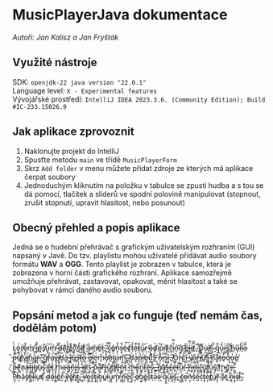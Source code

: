 # MusicPlayerJava dokumentace

*Autoři: Jan Kalisz a Jan Fryšták*

## Využité nástroje

SDK: `openjdk-22 java version "22.0.1"` <br />
Language level: `X - Experimental features` <br />
Vývojářské prostředí: `IntelliJ IDEA 2023.3.6. (Community Edition); Build #IC-233.15026.9` <br />

## Jak aplikace zprovoznit

1. Naklonujte projekt do IntelliJ
2. Spusťte metodu `main` ve třídě `MusicPlayerForm`
3. Skrz `Add folder` v menu můžete přidat zdroje ze kterých má aplikace čerpat soubory
4. Jednoduchým kliknutím na položku v tabulce se zpustí hudba a s tou se dá pomocí, tlačítek a sliderů ve spodní polovině manipulovat (stopnout, zrušit stopnutí, upravit hlasitost, nebo posunout)

## Obecný přehled a popis aplikace

Jedná se o hudební přehrávač s grafickým uživatelským rozhraním (GUI) napsaný v Javě. Do tzv. playlistu mohou uživatelé přidávat audio soubory formátu **WAV** a **OGG**. Tento playlist je zobrazen v tabulce, která je zobrazena v horní části grafického rozhraní. Aplikace samozřejmě umožňuje přehrávat, zastavovat, opakovat, měnit hlasitost a také se pohybovat v rámci daného audio souboru.

## Popsání metod a jak co funguje (teď nemám čas, dodělám potom)

Ĺ̴͉̠̀ö̷̧̳́r̸̠͉̔ȩ̴̓̌m̸̜͛ ̷̑͜i̷̢̗͊̑ṗ̸͓͔s̸̟̓̚u̵͈̝̇͝m̸̖̋ ̴̩̬͌̆d̶̢̹͛o̸͎͆͂l̸͚̯̆̒o̸͇̽͊r̸͚̠̄͂ ̸̙̏s̵̼̓̉͜ī̸̜t̸͕̪̂ ̴͈̾ȃ̶̧̀m̸͍̎ẻ̴͍t̷̩̞̉,̶̭͎͂ ̷͖̒̿c̴̹̬̒̐o̶̳̽̕n̵̞̊̐ş̶̥̓̌ë̶̞́͠c̸͉͗t̷̩̽́e̴̞͐͊t̴̢̠͌ǔ̴̬͝ṛ̷̓ ̶͕̕ằ̵̗ͅd̸̡̗̔ï̴̹͠p̷̀ͅi̶̹̕s̷͖͌c̵͚͊i̵͎͋̿n̵̢͝g̴̛̥̈ ̸̬̮̄̉é̴͇̍l̴̙͇͛͌i̶̜͘t̸͈̿͂.̷̥̅̚ ̷̢̓͝D̸̯̪͛ù̶̦̺ī̸̢͗͜s̴̺̒ ̴̭́͋q̷͍̎̅u̵͉̜͋́i̶̮̺͑s̸̲̺̋͝ ̸̳͊n̴̡̉u̶̘͆l̵̤̽l̶̦̈̍ạ̷̿́ ̵̩̏p̶̞̿͗ǔ̸̠̔l̷͍͈͑v̷͍̹̔͐i̸͇̯̋n̴̯̓ą̴̯͐̏ṙ̴͎͎,̶̢̼̌̕ ̵̧̧͆͘ǵ̸̲r̴͉̀̊à̵̱͠v̵͇͙͋i̸̞̦̓d̵͓̣̅à̶̲͑ͅ ̴̮̯̄̈j̶̪̕ú̶̯͒s̶͉͝t̴̰͘ò̶͖̚ ̵̤͛͝ḛ̴̿ļ̷̈́ë̷͉̼́m̴͈̌e̸̖̠̊n̷͓̉ṭ̴͍̈u̶̫͗͛m̴̨̺͘͝,̴̡͍͂ ̸̮͉̎d̷̗͎͐ḁ̵̍͗p̶̘̠̔ì̶̹͛b̵̭̺͑̇u̸͇͐͌s̵͉̄̑ ̸͍̓͂n̷̡͌i̵̧̋s̷̮̙̿î̶̖͓.̶̭͐ ̸̗̂O̷̡̗̎r̵̦͖̀̑ĉ̷͍͗ȋ̵̮̗ ̵̭̤̇͊v̸̩́ả̷̤r̶͈̞̾i̸̪͌̎u̸̺͝s̶̤̪͊͝ ̷̧̛̪̓ņ̸͠å̷̺̜̍t̶͈͗o̶̥̓͐q̶̘̂̂u̷͎͓̾e̸̺͐̈ ̸͉͑̌p̶̺̬̍̃e̸͉͎͊n̷̦̓a̷̢̓t̶̤̯̏i̶̡̼̊͝b̸̼̱͛͗u̴̯̇ṡ̷̢̃ ̸̮͎̃e̷͍͓̔̕t̷̢͉̾ ̸͉̟̍m̷̗͓̔̎a̵̹̮͘g̶̱̊̈́n̷̙̎i̵̥̫̇͌s̵̹̩̓̔ ̶̤̎͐ḍ̴̜̚î̷͙s̷͎̬̾͝ ̵͈̿p̵̠͕͊a̴̰͓͌r̸̨͊̈ẗ̶͔̱u̸̗͋r̸͉̍̊i̸̼̙͆̈́e̵͍͆͜n̵͚̑t̷̗͒̊ ̷̮͒m̶̲̹̃o̴̱͙̐n̴̬̈́̎t̷̤̱̅ē̴̙̬s̷̙̥̐͌,̶̬̏ ̶̼̂̀n̸̻̏́͜ǎ̸̡͎ş̶̳̒̋c̴̺͒ẻ̴͙͌t̶̤͝u̷̖͈͂ṟ̴̉̓ ̵͎̣̒̇r̴̪̎i̵͖̙̓̈́d̶͙͌í̴͚̓c̵̼͍̊͘ư̸̝͓̽l̸̗̻̐̐u̷͕͈̒s̸̭̜̎ ̸̯̓̕m̵̼͎͑u̸͔͚͛s̶͉̕.̵̛͖̗̿ Ṕ̸̧̨̅h̴͙͂̚ặ̶s̸͓̣̉̋e̴̪̻͛̐l̴͎̄l̵̦̍u̴̢̕ş̸̀ ̷̏̐ͅd̴̰̚ő̴̼ḽ̶͇͐ô̸͚r̴̺̉́ ̵͔͓̀v̷͙̦͛̏e̸͇̝͋́l̸̦̬̉i̴̥͒̀t̵̬͚̓,̶̼̾͠ͅ ̶̜̙̑͠v̶̛͓ė̷̬̻̀s̵͓̺͐̋ţ̵̟͌í̷̩̼b̵̰̗͛u̷̳̍̓ļ̵̈́u̵͍͇̿͊m̸͓͎̔ ̶͍̺̅̏n̵̪͈͘͠e̷̥̚͜c̵̟̝̆̀ ̵͈̦̃̉ẻ̸̖̒g̴͙̓͌è̴̳͘ͅs̷̗̎͋t̵͉͛a̴͔͒̿s̶͕̀ ̸͕̃̀q̴͈͈̈̐u̴͙̐͘ì̶̢̭̆s̵͍͔͂,̵̥̉̔ ̴̗͎́c̶̟̳̄o̶̤̜̚̚ñ̶̮̠s̵͓̽́ĕ̵̺͝ć̴̮t̷̢̟̾̐ẹ̴͓͐͂t̸̻͋u̸̯̒̇ř̵̡͕ ̵̛̩a̵̙̐t̵̬̿ ̴̽̚͜n̶̹̘͛i̶͙̝͂s̶̝̔i̸̊͜.̴̤̄̃
